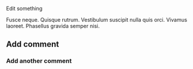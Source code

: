 Edit something

Fusce neque. Quisque rutrum. Vestibulum suscipit nulla quis orci. Vivamus laoreet. Phasellus gravida semper nisi.

## Add comment

### Add another comment
